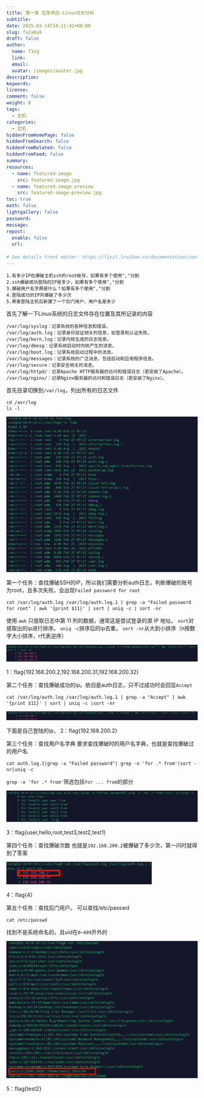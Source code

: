 ```yaml
---
title: 第一章 应急响应-Linux日志分析
subtitle:
date: 2025-03-14T14:11:42+08:00
slug: fa2a8a9
draft: false
author:
  name: T1ng
  link:
  email:
  avatar: /images/avater.jpg
description:
keywords:
license:
comment: false
weight: 0
tags:
  - 玄机
categories:
  - 玄机
hiddenFromHomePage: false
hiddenFromSearch: false
hiddenFromRelated: false
hiddenFromFeed: false
summary:
resources:
  - name: featured-image
    src: featured-image.jpg
  - name: featured-image-preview
    src: featured-image-preview.jpg
toc: true
math: false
lightgallery: false
password:
message:
repost:
  enable: false
  url:

# See details front matter: https://fixit.lruihao.cn/documentation/content-management/introduction/#front-matter
---
```


<!--more-->

<!-- Place resource files in the current article directory and reference them using relative paths, like this: `![alt](images/screenshot.jpg)`. -->

```
1.有多少IP在爆破主机ssh的root帐号，如果有多个使用","分割
2.ssh爆破成功登陆的IP是多少，如果有多个使用","分割
3.爆破用户名字典是什么？如果有多个使用","分割
4.登陆成功的IP共爆破了多少次
5.黑客登陆主机后新建了一个后门用户，用户名是多少
```

首先了解一下Linux系统的日志文件存在位置及其所记录的内容

```
/var/log/syslog：记录系统的各种信息和错误。
/var/log/auth.log：记录身份验证相关的信息，如登录和认证失败。
/var/log/kern.log：记录内核生成的日志信息。
/var/log/dmesg：记录系统启动时内核产生的消息。
/var/log/boot.log：记录系统启动过程中的消息。
/var/log/messages：记录系统的广泛消息，包括启动和应用程序信息。
/var/log/secure：记录安全相关的消息。
/var/log/httpd/：记录Apache HTTP服务器的访问和错误日志（若安装了Apache）。
/var/log/nginx/：记录Nginx服务器的访问和错误日志（若安装了Nginx）。
```

首先目录切换到`/var/log`，列出所有的日志文件

```
cd /avr/log
ls -l
```



![](images/aa93437f8ad51b6c5d06e19cf84e7289.png)

第一个任务：查找爆破SSH的IP，所以我们需要分析auth日志，判断爆破的账号为root，且多次失败，会出现`Failed password for root`

```
cat /var/log/auth.log /var/log/auth.log.1 | grep -a "Failed password for root" | awk '{print $11}' | sort | uniq -c | sort -nr
```

使用 `awk` 只提取日志中第 11 列的数据，通常这是尝试登录的源 IP 地址。
`sort`对提取出的ip进行排序。
`uniq -c`排序后的ip去重。
`sort -nr`从大到小排序（n按数字大小排序，r代表逆序）

![](images/d35521cd6637cd8e0136362e8965c386.png)

1：flag{192.168.200.2,192.168.200.31,192.168.200.32}

第二个任务：查找爆破成功的ip。依旧是auth日志，只不过成功时会回显`Accept`

```
cat /var/log/auth.log /var/log/auth.log.1 | grep -a "Accept" | awk '{print $11}' | sort | uniq -c |sort -nr
```



![](images/6b46aaf58995bf585f22a27624b61564.png)

下面是自己登陆的ip，
2：flag{192.168.200.2}

第三个任务：查找用户名字典
要求查找爆破时的用户名字典，也就是查找爆破过的用户名

```
cat auth.log.1|grep -a "Failed password"| grep -o 'for .* from'|sort -nr|uniq -c
```

`grep -o 'for .* from'`筛选包括`for ... from`的部分

![](images/5abb4434bdd0c4416000509b013a6462.png)

3：flag{user,hello,root,test3,test2,test1}

第四个任务：查找爆破次数
也就是`192.168.200.2`被爆破了多少次，第一问时就得到了答案

![](images/f94e277138d75a3c8702098878c0a04f.png)

4：flag{4}

第五个任务：查找后门用户。
可以查找/etc/passwd

```
cat /etc/passwd
```

找到不是系统命名的，且uid在`0~499`开外的

![](images/c2315446921cbfe8f501a1bd195ee38a.png)

5：flag{test2}
